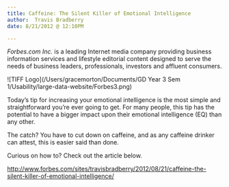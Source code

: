```yaml
---
title: Caffeine: The Silent Killer of Emotional Intelligence	
author:  Travis Bradberry	
date: 8/21/2012 @ 12:10PM 

---
```


*Forbes.com Inc.* is a leading Internet media company providing business information services and lifestyle editorial content designed to serve the needs of business leaders, professionals, investors and affluent consumers. 


![TIFF Logo](/Users/gracemorton/Documents/GD Year 3 Sem 1/Usability/large-data-website/Forbes3.png)

Today’s tip for increasing your emotional intelligence is the most simple and straightforward you’re ever going to get. For many people, this tip has the potential to have a bigger impact upon their emotional intelligence (EQ) than any other.

The catch? You have to cut down on caffeine, and as any caffeine drinker can attest, this is easier said than done.

Curious on how to? Check out the article below.

http://www.forbes.com/sites/travisbradberry/2012/08/21/caffeine-the-silent-killer-of-emotional-intelligence/
